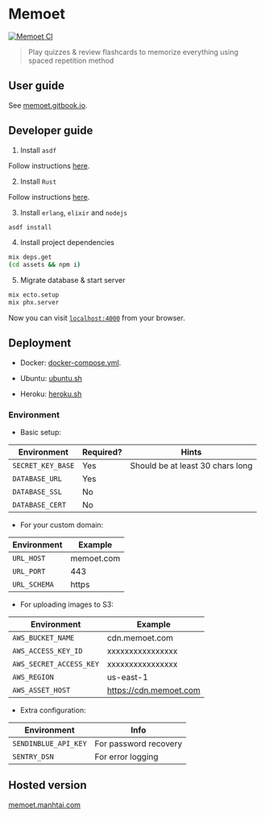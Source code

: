 # Memoet

[![Memoet CI](https://github.com/memoetapp/memoet/actions/workflows/memoet.yml/badge.svg)](https://github.com/memoetapp/memoet/actions/workflows/memoet.yml)


> Play quizzes & review flashcards to memorize everything using spaced repetition method

## User guide

See [memoet.gitbook.io](https://memoet.gitbook.io/docs).

## Developer guide

1. Install `asdf`

Follow instructions [here](https://asdf-vm.com/).

2. Install `Rust`

Follow instructions [here](https://www.rust-lang.org/tools/install).

3. Install `erlang`, `elixir` and `nodejs`

```sh
asdf install
```

4. Install project dependencies

```sh
mix deps.get
(cd assets && npm i)
```

5. Migrate database & start server

```sh
mix ecto.setup
mix phx.server
```

Now you can visit [`localhost:4000`](http://localhost:4000) from your browser.

## Deployment

- Docker: [docker-compose.yml](./docker-compose.yml).

- Ubuntu: [ubuntu.sh](scripts/ubuntu.sh)

- Heroku: [heroku.sh](scripts/heroku.sh)

### Environment

- Basic setup:

| Environment          | Required? | Hints |
|----------------------|-----------|-------|
| `SECRET_KEY_BASE`    | Yes       |Should be at least 30 chars long|
| `DATABASE_URL`       | Yes       | |
| `DATABASE_SSL`       | No        | |
| `DATABASE_CERT`      | No        | |

- For your custom domain:

| Environment             | Example       |
| ----------------------- | ------------- |
| `URL_HOST`              | memoet.com    |
| `URL_PORT`              | 443           |
| `URL_SCHEMA`            | https         |

- For uploading images to S3:

| Environment             | Example                |
| ----------------------- | ---------------------- |
| `AWS_BUCKET_NAME`       | cdn.memoet.com         |
| `AWS_ACCESS_KEY_ID`     | xxxxxxxxxxxxxxxx       |
| `AWS_SECRET_ACCESS_KEY` | xxxxxxxxxxxxxxxx       |
| `AWS_REGION`            | us-east-1              |
| `AWS_ASSET_HOST`        | https://cdn.memoet.com |

- Extra configuration:

| Environment          | Info                  |
|----------------------|-----------------------|
| `SENDINBLUE_API_KEY` | For password recovery |
| `SENTRY_DSN`         | For error logging     |

## Hosted version

[memoet.manhtai.com](https://memoet.manhtai.com)
